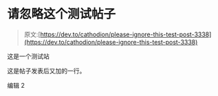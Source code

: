 # 请忽略这个测试帖子

> 原文:[https://dev.to/cathodion/please-ignore-this-test-post-3338](https://dev.to/cathodion/please-ignore-this-test-post-3338)

这是一个测试站

这是帖子发表后又加的一行。

编辑 2